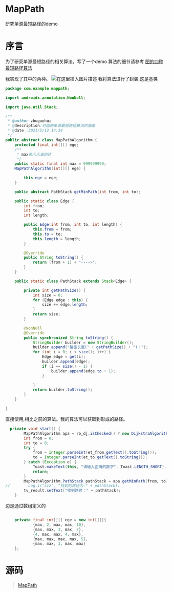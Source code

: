 # MapPath
研究单源最短路径的demo
# 序言
为了研究单源最短路径的相关算法，写了一个demo
算法的细节请参考
[图的四种最短路径算法](https://blog.csdn.net/wzy_2017/article/details/78910697)

我实现了其中的两种。
![在这里插入图片描述](https://img-blog.csdnimg.cn/20210512155731825.png?x-oss-process=image/watermark,type_ZmFuZ3poZW5naGVpdGk,shadow_10,text_aHR0cHM6Ly9ibG9nLmNzZG4ubmV0L3FxXzIyNzA2NTE1,size_16,color_FFFFFF,t_70)
我将算法进行了封装,这是基类

```java
package com.example.mappath;

import androidx.annotation.NonNull;

import java.util.Stack;

/**
 * @author zhuguohui
 * @description:对图的单源最短路径算法的抽象
 * @date :2021/5/12 14:34
 */
public abstract class MapPathAlgorithm {
    protected final int[][] ege;
    /**
     * max表示无法到达
     */
    public static final int max = 999999999;
    MapPathAlgorithm(int[][] ege) {

        this.ege = ege;
    }

    public abstract PathStack getMinPath(int from, int to);

    public static class Edge {
        int from;
        int to;
        int length;

        public Edge(int from, int to, int length) {
            this.from = from;
            this.to = to;
            this.length = length;
        }

        @Override
        public String toString() {
            return (from + 1) + "---->";
        }
    }

    public static class PathStack extends Stack<Edge> {

        private int getPathSize() {
            int size = 0;
            for (Edge edge : this) {
                size += edge.length;
            }
            return size;
        }

        @NonNull
        @Override
        public synchronized String toString() {
            StringBuilder builder = new StringBuilder();
            builder.append("路径长度(" + getPathSize() + ")：");
            for (int i = 0; i < size(); i++) {
                Edge edge = get(i);
                builder.append(edge);
                if (i == size() - 1) {
                    builder.append(edge.to + 1);
                }

            }
            return builder.toString();
        }
    }

} 
```
直接使用,相比之前的算法。我的算法可以获取到形成的路径。

```java
  private void start() {
        MapPathAlgorithm apa = rb_dj.isChecked() ? new DijkstraAlgorithm(ege) : new DFSAlgorithm(ege);
        int from = 0;
        int to = 0;
        try {
            from = Integer.parseInt(et_from.getText().toString());
            to = Integer.parseInt(et_to.getText().toString());
        } catch (Exception e) {
            Toast.makeText(this, "请输入正确的数字", Toast.LENGTH_SHORT).show();
            return;
        }
        MapPathAlgorithm.PathStack pathStack = apa.getMinPath(from, to);
//        Log.i("zzz", "找到的路径为:" + pathStack);
        tv_result.setText("找到路径：" + pathStack);
    }
```
边是通过数组定义的

```java

    private final int[][] ege = new int[][]{
            {max, 2, max, max, 10},
            {max, max, 3, max, 7},
            {4, max, max, 4, max},
            {max, max, max, max, 5},
            {max, max, 3, max, max}
    };
```


# 源码

> [MapPath](https://github.com/zhuguohui/MapPath)
